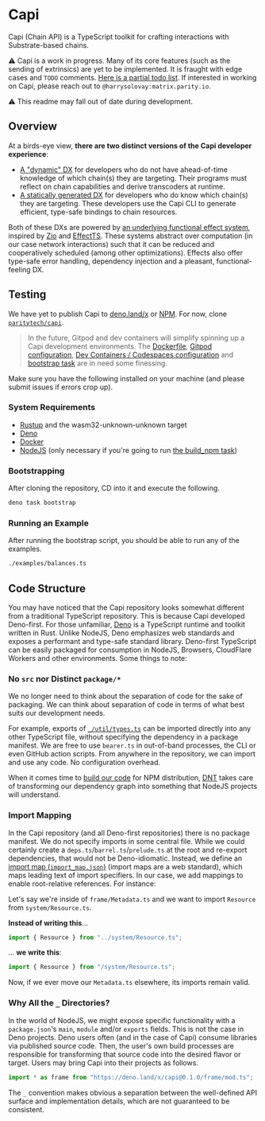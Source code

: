 # Capi

Capi (Chain API) is a TypeScript toolkit for crafting interactions with Substrate-based chains.

⚠️ Capi is a work in progress. Many of its core features (such as the sending of extrinsics) are yet to be implemented. It is fraught with edge cases and `TODO` comments. [Here is a partial todo list](./_/assets/todo.md). If interested in working on Capi, please reach out to `@harrysolovay:matrix.parity.io`.

⚠️ This readme may fall out of date during development.

## Overview

At a birds-eye view, **there are two distinct versions of the Capi developer experience**:

- [A "dynamic" DX](./_/assets/dynamic_dx.md) for developers who do not have ahead-of-time knowledge of which chain(s) they are targeting. Their programs must reflect on chain capabilities and derive transcoders at runtime.
- [A statically generated DX](./_/assets/static_dx.md) for developers who do know which chain(s) they are targeting. These developers use the Capi CLI to generate efficient, type-safe bindings to chain resources.

Both of these DXs are powered by [an underlying functional effect system](./_/assets/effects.md), inspired by [Zio](https://zio.dev/) and [EffectTS](https://github.com/effect-ts). These systems abstract over computation (in our case network interactions) such that it can be reduced and cooperatively scheduled (among other optimizations). Effects also offer type-safe error handling, dependency injection and a pleasant, functional-feeling DX.

## Testing

We have yet to publish Capi to [deno.land/x](https://deno.land/x) or [NPM](https://www.npmjs.com/). For now, clone [`paritytech/capi`](https://github.com/paritytech/capi).

> In the future, Gitpod and dev containers will simplify spinning up a Capi development environments. The [Dockerfile](./Dockerfile), [Gitpod configuration](./.gitpod.yml), [Dev Containers / Codespaces configuration](./.devcontainer/devcontainer.json) and [bootstrap task](./_/tasks/bootstrap.ts) are in need some finessing.

Make sure you have the following installed on your machine (and please submit issues if errors crop up).

### System Requirements

- [Rustup](https://www.rust-lang.org/tools/install) and the wasm32-unknown-unknown target
- [Deno](https://deno.land/manual@v1.19.3/getting_started/installation)
- [Docker](https://docs.docker.com/get-docker/)
- [NodeJS](https://nodejs.org/) (only necessary if you're going to run [the build_npm task](./_/tasks/build_npm.ts))

### Bootstrapping

After cloning the repository, CD into it and execute the following.

```sh
deno task bootstrap
```

### Running an Example

After running the bootstrap script, you should be able to run any of the examples.

```sh
./examples/balances.ts
```

## Code Structure

You may have noticed that the Capi repository looks somewhat different from a traditional TypeScript repository. This is because Capi developed Deno-first. For those unfamiliar, [Deno](https://deno.land/) is a TypeScript runtime and toolkit written in Rust. Unlike NodeJS, Deno emphasizes web standards and exposes a performant and type-safe standard library. Deno-first TypeScript can be easily packaged for consumption in NodeJS, Browsers, CloudFlare Workers and other environments. Some things to note:

### No `src` nor Distinct `package/*`

We no longer need to think about the separation of code for the sake of packaging. We can think about separation of code in terms of what best suits our development needs.

For example, exports of [`_/util/types.ts`](./_/util/types.ts) can be imported directly into any other TypeScript file, without specifying the dependency in a package manifest. We are free to use `bearer.ts` in out-of-band processes, the CLI or even GitHub action scripts. From anywhere in the repository, we can import and use any code. No configuration overhead.

When it comes time to [build our code](./_/tasks/build_npm.ts) for NPM distribution, [DNT](https://github.com/denoland/dnt) takes care of transforming our dependency graph into something that NodeJS projects will understand.

### Import Mapping

In the Capi repository (and all Deno-first repositories) there is no package manifest. We do not specify imports in some central file. While we could certainly create a `deps.ts`/`barrel.ts`/`prelude.ts` at the root and re-export dependencies, that would not be Deno-idiomatic. Instead, we define an [import map (`import_map.json`)](./import_map.json) (import maps are a web standard), which maps leading text of import specifiers. In our case, we add mappings to enable root-relative references. For instance:

Let's say we're inside of `frame/Metadata.ts` and we want to import `Resource` from `system/Resource.ts`.

**Instead of writing this**...

```ts
import { Resource } from "../system/Resource.ts";
```

... **we write this**:

```ts
import { Resource } from "/system/Resource.ts";
```

Now, if we ever move our `Metadata.ts` elsewhere, its imports remain valid.

### Why All the `_` Directories?

In the world of NodeJS, we might expose specific functionality with a `package.json`'s `main`, `module` and/or `exports` fields. This is not the case in Deno projects. Deno users often (and in the case of Capi) consume libraries via published source code. Then, the user's own build processes are responsible for transforming that source code into the desired flavor or target. Users may bring Capi into their projects as follows.

```ts
import * as frame from "https://deno.land/x/capi@0.1.0/frame/mod.ts";
```

The `_` convention makes obvious a separation between the well-defined API surface and implementation details, which are not guaranteed to be consistent.

